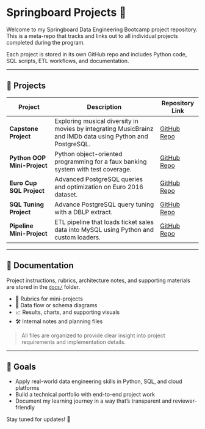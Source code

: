 # Springboard Projects 🚀

Welcome to my Springboard Data Engineering Bootcamp project repository. This is a meta-repo that tracks and links out to all individual projects completed during the program.

Each project is stored in its own GitHub repo and includes Python code, SQL scripts, ETL workflows, and documentation.

---

## 📌 Projects

| Project | Description | Repository Link |
|---------|-------------|-----------------|
| **Capstone Project** | Exploring musical diversity in movies by integrating MusicBrainz and IMDb data using Python and PostgreSQL. | [GitHub Repo](https://github.com/mtholahan/Springboard-Capstone) |
| **Python OOP Mini-Project** | Python object-oriented programming for a faux banking system with test coverage. | [GitHub Repo](https://github.com/mtholahan/FauxBankingSystem) |
| **Euro Cup SQL Project** | Advanced PostgreSQL queries and optimization on Euro 2016 dataset. | [GitHub Repo](https://github.com/mtholahan/euro-cup-sql-project) |
| **SQL Tuning Project** | Advance PostgreSQL query tuning with a DBLP extract. | [GitHub Repo](https://github.com/mtholahan/SQL_Tuning)
| **Pipeline Mini-Project** | ETL pipeline that loads ticket sales data into MySQL using Python and custom loaders. | [GitHub Repo](https://github.com/mtholahan/data-pipeline-ticket-sales) |

---

## 📂 Documentation

Project instructions, rubrics, architecture notes, and supporting materials are stored in the [`docs/`](./docs) folder.  

- 🧾 Rubrics for mini-projects  
- 🧱 Data flow or schema diagrams  
- 📈 Results, charts, and supporting visuals  
- 🛠️ Internal notes and planning files

> All files are organized to provide clear insight into project requirements and implementation details.

---

## 🎯 Goals

- Apply real-world data engineering skills in Python, SQL, and cloud platforms  
- Build a technical portfolio with end-to-end project work  
- Document my learning journey in a way that’s transparent and reviewer-friendly

Stay tuned for updates! 🚀
